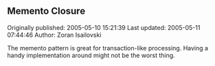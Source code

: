 ## Memento Closure 
Originally published: 2005-05-10 15:21:39 
Last updated: 2005-05-11 07:44:46 
Author: Zoran Isailovski 
 
The memento pattern is great for transaction-like processing. Having a handy implementation around might not be the worst thing.